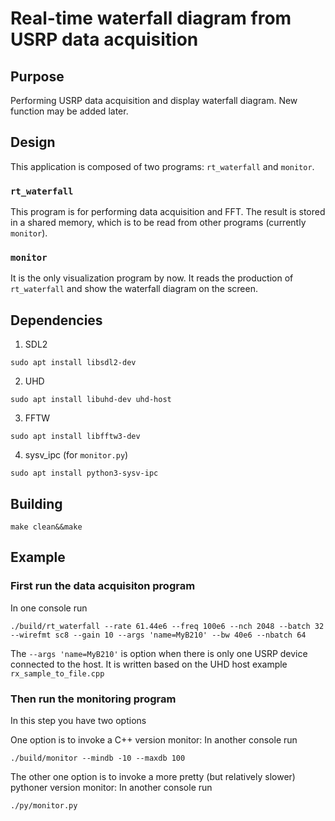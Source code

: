 # Real-time waterfall diagram from USRP data acquisition
## Purpose
Performing USRP data acquisition and display waterfall diagram. New function may be added later.

## Design
This application is composed of two programs: `rt_waterfall` and `monitor`.

### `rt_waterfall`
This program is for performing data acquisition and FFT. The result is stored in a shared memory, which is to be read from other programs (currently `monitor`).

### `monitor`
It is the only visualization program by now. It reads the production of `rt_waterfall` and show the waterfall diagram on the screen.

## Dependencies
1. SDL2
```
sudo apt install libsdl2-dev
```

2. UHD
```
sudo apt install libuhd-dev uhd-host
```

3. FFTW
```
sudo apt install libfftw3-dev
```

4. sysv_ipc (for `monitor.py`)
```
sudo apt install python3-sysv-ipc
```

## Building
```
make clean&&make
```

## Example

### First run the data acquisiton program
In one console run
```
./build/rt_waterfall --rate 61.44e6 --freq 100e6 --nch 2048 --batch 32 --wirefmt sc8 --gain 10 --args 'name=MyB210' --bw 40e6 --nbatch 64
```

The `--args 'name=MyB210'` is option when there is only one USRP device connected to the host.
It is written based on the UHD host example `rx_sample_to_file.cpp`

### Then run the monitoring program
In this step you have two options

One option is to invoke a C++ version monitor: In another console run
```
./build/monitor --mindb -10 --maxdb 100
```

The other one option is to invoke a more pretty (but relatively slower) pythoner version monitor: In another console run
```
./py/monitor.py
```
